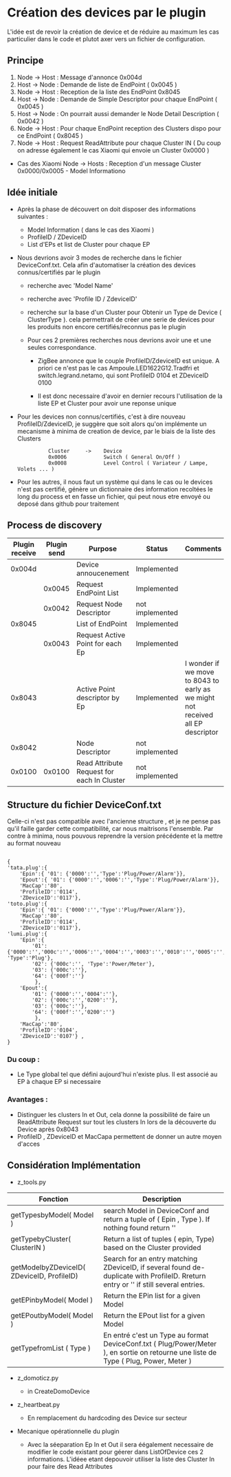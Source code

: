 # Création des devices par le plugin

L'idée est de revoir la création de device et de réduire au maximum les cas particulier dans le code et plutot axer vers un fichier de configuration.

## Principe

1. Node -> Host : Message d'annonce 0x004d
1. Host -> Node : Demande de liste de EndPoint ( 0x0045 )
1. Node -> Host : Reception de la liste des EndPoint 0x8045
1. Host -> Node : Demande de Simple Descriptor pour chaque EndPoint ( 0x0045 )
1. Host -> Node : On pourrait aussi demander le Node Detail Description ( 0x0042 )
1. Node -> Host : Pour chaque EndPoint reception des Clusters dispo pour ce EndPoint ( 0x8045 )
1. Node -> Host : Request ReadAttribute pour chaque Cluster IN ( Du coup on adresse également le cas Xiaomi qui envoie un Cluster 0x0000 )

* Cas des Xiaomi 
Node -> Hosts : Reception d'un message Cluster 0x0000/0x0005 - Model Informationo


## Idée initiale

* Après la phase de découvert on doit disposer des informations suivantes :
  * Model Information ( dans le cas des Xiaomi )
  * ProfileID / ZDeviceID
  * List d'EPs et list de Cluster pour chaque EP


* Nous devrions avoir 3 modes de recherche  dans le fichier DeviceConf.txt. Cela afin d'automatiser la création des devices connus/certifiés par le plugin
  * recherche avec 'Model Name'
  * recherche avec 'Profile ID / ZdeviceID'
  * recherche sur la base d'un Cluster pour Obtenir un Type de Device ( ClusterType ). cela permettrait de créer une serie de devices pour  les produits non encore certifiés/reconnus pas le plugin

  * Pour ces 2 premières recherches nous devrions avoir une et une seules correspondance.
    * ZigBee annonce que le couple ProfileID/ZdeviceID est unique. A priori ce n'est pas le cas Ampoule.LED1622G12.Tradfri et switch.legrand.netamo, qui sont ProfileID 0104 et ZDeviceID 0100

    * Il est donc necessaire d'avoir en dernier recours l'utilisation de la liste EP et Cluster pour avoir une reponse unique


* Pour les devices non connus/certifiés, c'est à dire nouveau ProfileID/ZdeviceID, je suggère que soit alors qu'on implémente un mecanisme à minima de creation de device, par le biais de la liste des Clusters

				Cluster     ->    Device
				0x0006			  Switch ( General On/Off )
				0x0008			  Level Control ( Variateur / Lampe, Volets ... )

* Pour les autres, il nous faut un système qui dans le cas ou le devices n'est pas certifié, génère un dictionnaire des information recoltées le long du process et en fasse un fichier, qui peut nous etre envoyé ou deposé dans github pour traitement


## Process de discovery

| Plugin receive | Plugin send | Purpose | Status | Comments |
|----------------|-------------|---------|--------|----------|
| 0x004d | | Device annoucenement | Implemented | |
| | 0x0045 | Request EndPoint List | Implemented | |
| | 0x0042 | Request Node Descriptor | not implemented | |
| 0x8045 | | List of EndPoint | Implemented | |
| | 0x0043 | Request Active Point for each Ep | Implemented | |
| 0x8043 | | Active Point descriptor by Ep | Implemented | I wonder if we move to 8043 to early as we might not received all EP descriptor |
| 0x8042 | | Node Descriptor | not implemented | |
| 0x0100 | 0x0100 | Read Attribute Request for each In Cluster | not implemented | |


## Structure du fichier DeviceConf.txt

Celle-ci n'est pas compatible avec l'ancienne structure , et je ne pense pas qu'il faille garder cette compatibilité, car nous maitrisons l'ensemble.
Par contre à minima, nous pouvous reprendre la version précédente et la mettre au format nouveau
```

{
'tata.plug':{
	'Epin':{ '01': {'0000':'','Type':'Plug/Power/Alarm'}},
	'Epout':{ '01': {'0000':'','0006':'','Type':'Plug/Power/Alarm'}},
	'MacCap':'80',
	'ProfileID':'0114',
	'ZDeviceID':'0117'},
'toto.plug':{
	'Epin':{ '01': {'0000':'','Type':'Plug/Power/Alarm'}},
	'MacCap':'80',
	'ProfileID':'0114',
	'ZDeviceID':'0117'},
'lumi.plug':{
	'Epin':{
		'01': {'0000':'','000c':'','0006':'','0004':'','0003':'','0010':'','0005':'','000a':'','0001':'','0002':'', 'Type':'Plug'},
		'02': {'000c':'', 'Type':'Power/Meter'}, 
		'03': {'000c':''}, 
		'64': {'000f':''}
	     }, 
	'Epout':{
		'01': {'0000':'','0004':''}, 
		'02': {'000c':'','0200':''}, 
		'03': {'000c':''}, 
		'64': {'000f':'','0200':''}
	     }, 
	'MacCap':'80',
	'ProfileID':'0104',
	'ZDeviceID':'0107'} ,
}
```


### Du coup :
* Le Type global tel que défini aujourd'hui n'existe plus. Il est associé au EP à chaque EP si necessaire

### Avantages :
* Distinguer les clusters In et Out, cela donne la possibilité de faire un ReadAttribute Request sur tout les clusters In lors de la découverte du Device après 0x8043
* ProfileID , ZDeviceID et MacCapa permettent de donner un autre moyen d'acces 


## Considération Implémentation

* z_tools.py

| Fonction | Description |
|----------|-------------|
| getTypesbyModel( Model )                    | search Model in DeviceConf and return a tuple of ( Epin , Type ). If nothing found return '' |
| getTypebyCluster( ClusterIN )              | Return a list of tuples ( epin, Type)  based on the Cluster provided | 
| getModelbyZDeviceID( ZDeviceID, ProfileID) | Search for an entry matching ZDeviceID, if several found de-duplicate with ProfileID. Rreturn entry or '' if still several entries. |
| getEPinbyModel( Model )                    | Return the EPin list for a given Model
| getEPoutbyModel( Model )                   | Return the EPout list for a given Model
| getTypefromList ( Type )		     | En entré c'est un Type au format DeviceConf.txt ( Plug/Power/Meter ), en sortie on retourne une liste de Type ( Plug, Power, Meter )

* z_domoticz.py
  * in CreateDomoDevice

* z_heartbeat.py
  * En remplacement du hardcoding des Device sur secteur

* Mecanique opérationnelle du plugin
  * Avec la séeparation Ep In et Out il sera éégalement necessaire de modifier le code existant pour géerer dans ListOfDevice ces 2 informations. L'idéee etant depouvoir utiliser la liste des Cluster In pour faire des Read Attributes
